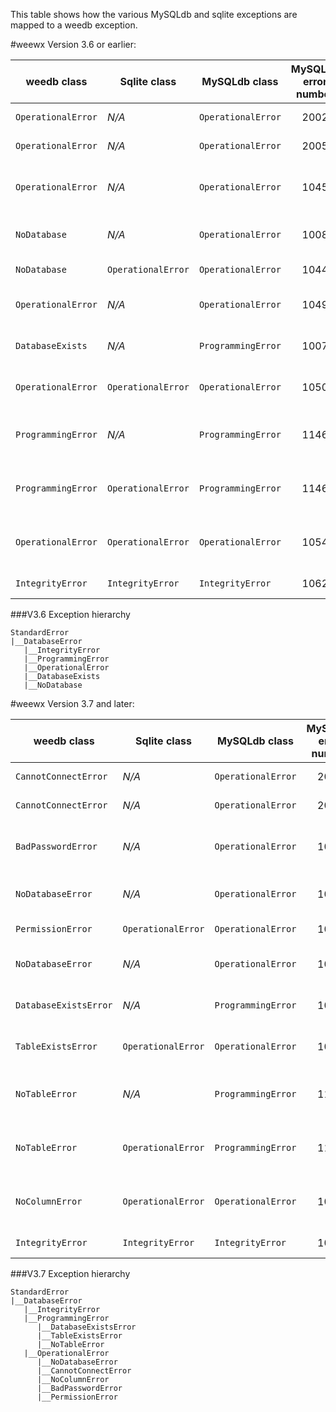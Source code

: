 This table shows how the various MySQLdb and sqlite exceptions are mapped to a weedb exception.

#weewx Version 3.6 or earlier:

| weedb class        | Sqlite class       | MySQLdb class      | MySQLdb error number | Description                     |
|--------------------|--------------------|--------------------|:--------------------:|---------------------------------|
| `OperationalError` | *N/A*              | `OperationalError` |         2002         | Server down                     |
| `OperationalError` | *N/A*              | `OperationalError` |         2005         | Unknown host                    |
| `OperationalError` | *N/A*              | `OperationalError` |         1045         | Bad or non-existent password    |
| `NoDatabase`       | *N/A*              | `OperationalError` |         1008         | Drop non-existent database      |
| `NoDatabase`       | `OperationalError` | `OperationalError` |         1044         | No permission                   |
| `OperationalError` | *N/A*              | `OperationalError` |         1049         | Open non-existent database      |
| `DatabaseExists`   | *N/A*              | `ProgrammingError` |         1007         | Database already exists         |
| `OperationalError` | `OperationalError` | `OperationalError` |         1050         | Table already exists            |
| `ProgrammingError` | *N/A*              | `ProgrammingError` |         1146         | SELECT on non-existing database |
| `ProgrammingError` | `OperationalError` | `ProgrammingError` |         1146         | SELECT non-existing table       |
| `OperationalError` | `OperationalError` | `OperationalError` |         1054         | SELECT non-existing column      |
| `IntegrityError`   | `IntegrityError`   | `IntegrityError`   |         1062         | Duplicate key                   |

###V3.6 Exception hierarchy

~~~
StandardError
|__DatabaseError
   |__IntegrityError
   |__ProgrammingError
   |__OperationalError
   |__DatabaseExists
   |__NoDatabase
~~~


#weewx Version 3.7 and later:

| weedb class           | Sqlite class       | MySQLdb class      | MySQLdb error number | Description                     |
|-----------------------|--------------------|--------------------|:--------------------:|---------------------------------|
| `CannotConnectError`  | *N/A*              | `OperationalError` |         2002         | Server down                     |
| `CannotConnectError`  | *N/A*              | `OperationalError` |         2005         | Unknown host                    |
| `BadPasswordError`    | *N/A*              | `OperationalError` |         1045         | Bad or non-existent password    |
| `NoDatabaseError`     | *N/A*              | `OperationalError` |         1008         | Drop non-existent database      |
| `PermissionError`     | `OperationalError` | `OperationalError` |         1044         | No permission                   |
| `NoDatabaseError`     | *N/A*              | `OperationalError` |         1049         | Open non-existent database      |
| `DatabaseExistsError` | *N/A*              | `ProgrammingError` |         1007         | Database already exists         |
| `TableExistsError`    | `OperationalError` | `OperationalError` |         1050         | Table already exists            |
| `NoTableError`        | *N/A*              | `ProgrammingError` |         1146         | SELECT on non-existing database |
| `NoTableError`        | `OperationalError` | `ProgrammingError` |         1146         | SELECT non-existing table       |
| `NoColumnError`       | `OperationalError` | `OperationalError` |         1054         | SELECT non-existing column      |
| `IntegrityError`      | `IntegrityError`   | `IntegrityError`   |         1062         | Duplicate key                   |

###V3.7 Exception hierarchy

~~~
StandardError
|__DatabaseError
   |__IntegrityError
   |__ProgrammingError
      |__DatabaseExistsError
      |__TableExistsError
      |__NoTableError
   |__OperationalError
      |__NoDatabaseError
      |__CannotConnectError
      |__NoColumnError
      |__BadPasswordError
      |__PermissionError
~~~

